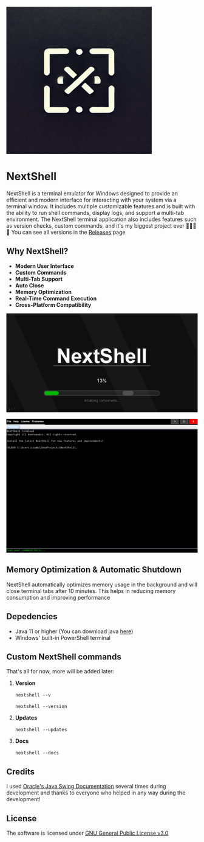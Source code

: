 ![logo](public/logo.png)

# NextShell

NextShell is a terminal emulator for Windows designed to provide an efficient and modern interface for interacting with your system via a terminal window. It includes multiple customizable features and is built with the ability to run shell commands, display logs, and support a multi-tab environment. The NextShell terminal application also includes features such as version checks, custom commands, and it's my biggest project ever 🤩🤩🤩🤩
You can see all versions in the [Releases](https://github.com/konraaadcz/NextShell/releases) page


## Why NextShell?

- **Modern User Interface**
- **Custom Commands** 
- **Multi-Tab Support** 
- **Auto Close** 
- **Memory Optimization** 
- **Real-Time Command Execution** 
- **Cross-Platform Compatibility** 



![loading](public/loading.png)

![terminal](public/terminal-preview.png)


## Memory Optimization & Automatic Shutdown

NextShell automatically optimizes memory usage in the background and will close terminal tabs after 10 minutes. This helps in reducing memory consumption and improving performance


## Depedencies

- Java 11 or higher (You can download java [here](https://www.oracle.com/java/technologies/downloads/#jdk23-windows))
- Windows' built-in PowerShell terminal




## Custom NextShell commands
  That's all for now, more will be added later:

  1. **Version**
     
     ```
     nextshell --v
     ```
     ```
     nextshell --version
     ```
     
  2. **Updates**
     
     ```
     nextshell --updates
     ```
    
  3. **Docs**
     
     ```
     nextshell --docs
     ```


## Credits

I used [Oracle's Java Swing Documentation](https://docs.oracle.com/javase/8/docs/api/javax/swing/package-summary.html) several times during development and thanks to everyone who helped in any way during the development!



## License

The software is licensed under [GNU General Public License v3.0](LICENSE)


     

   


